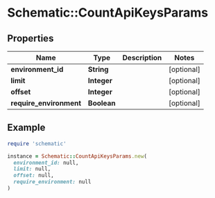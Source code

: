 # Schematic::CountApiKeysParams

## Properties

| Name | Type | Description | Notes |
| ---- | ---- | ----------- | ----- |
| **environment_id** | **String** |  | [optional] |
| **limit** | **Integer** |  | [optional] |
| **offset** | **Integer** |  | [optional] |
| **require_environment** | **Boolean** |  | [optional] |

## Example

```ruby
require 'schematic'

instance = Schematic::CountApiKeysParams.new(
  environment_id: null,
  limit: null,
  offset: null,
  require_environment: null
)
```

